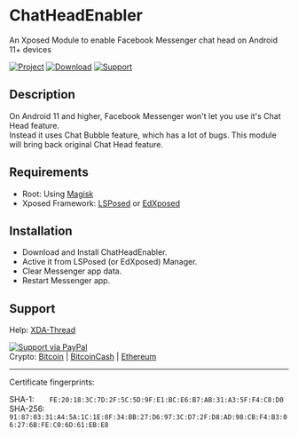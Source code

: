 ChatHeadEnabler
===============

An Xposed Module to enable Facebook Messenger chat head on Android 11+ devices

[![Project](https://img.shields.io/badge/Project-Active-darkcyan)](https://forum.xda-developers.com/t/4305391)
[![Download](https://img.shields.io/badge/dynamic/json?color=blue&label=Download&logo=Github&query=$.tag_name&url=https://api.github.com/repos/NeonOrbit/ChatHeadEnabler/releases/latest&cacheSeconds=1800)](https://github.com/NeonOrbit/ChatHeadEnabler/releases/latest)
[![Support](https://img.shields.io/badge/Support-XDA-royalblue)](https://forum.xda-developers.com/t/4305391)

Description
-----------

On Android 11 and higher, Facebook Messenger won't let you use it's Chat Head feature.  
Instead it uses Chat Bubble feature, which has a lot of bugs. This module will bring back original Chat Head feature.


Requirements
------------

- Root: Using [Magisk](https://github.com/topjohnwu/Magisk)
- Xposed Framework: [LSPosed](https://github.com/LSPosed/LSPosed) or [EdXposed](https://github.com/ElderDrivers/EdXposed)


Installation
------------

- Download and Install ChatHeadEnabler.
- Active it from LSPosed (or EdXposed) Manager.
- Clear Messenger app data.
- Restart Messenger app.

Support
-------

Help: [XDA-Thread](https://forum.xda-developers.com/t/4305391)

[![Support via PayPal](https://cdn.rawgit.com/twolfson/paypal-github-button/1.0.0/dist/button.svg)](https://www.paypal.me/N3onOrbit/)  
Crypto: [Bitcoin](https://explorer.bitcoin.com/btc/address/bc1qha53u7h4wed5h4z5mt9t4shfgf66vsy79v55qn) | [BitcoinCash](https://explorer.bitcoin.com/bch/address/bitcoincash:qpyk0wzc2syqg39msnjyg44z4qz9h34upyws7edefm) | [Ethereum](https://etherscan.io/address/0xe92961cc77c3195b8d493fF77aa7425FB9B253D8)  

------------

Certificate fingerprints:

SHA-1: &nbsp; &nbsp; &nbsp; `FE:20:18:3C:7D:2F:5C:5D:9F:E1:BC:E6:B7:AB:31:A3:5F:F4:C8:D0`  
SHA-256: &nbsp; `91:87:03:31:A4:5A:1C:1E:8F:34:BB:27:D6:97:3C:D7:2F:D8:AD:98:CB:F4:B3:06:27:6B:FE:C0:6D:61:EB:E8`
